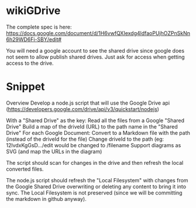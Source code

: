 # wikiGDrive

The complete spec is here:
https://docs.google.com/document/d/1H6vwfQXIexdg4ldfaoPUjhOZPnSkNn6h29WD6Fi-SBY/edit#

You will need a google account to see the shared drive since google does not seem to allow publish shared drives. Just ask for access when getting access to the drive. 

Snippet
========


Overview
Develop a node.js script that will use the Google Drive api  (https://developers.google.com/drive/api/v3/quickstart/nodejs) 

With a "Shared Drive" as the key:
Read all the files from a Google "Shared Drive"
Build a map of the driveId (URL) to the path name in the "Shared Drive"
For each Google Document:
Convert to a Markdown file with the path (instead of the driveId for the file)
Change driveId to the path  (eg:  12lvdxKgGsD.../edit would be changed to /filename
Support diagrams as SVG (and map the URLs in the diagram)

The script should scan for changes in the drive and then refresh the local converted files.



The node.js script should refresh the "Local Filesystem" with changes from the Google Shared Drive overwriting or deleting any content to bring it into sync.  The Local Filesystem is not preserved (since we will be committing the markdown in github anyway).
